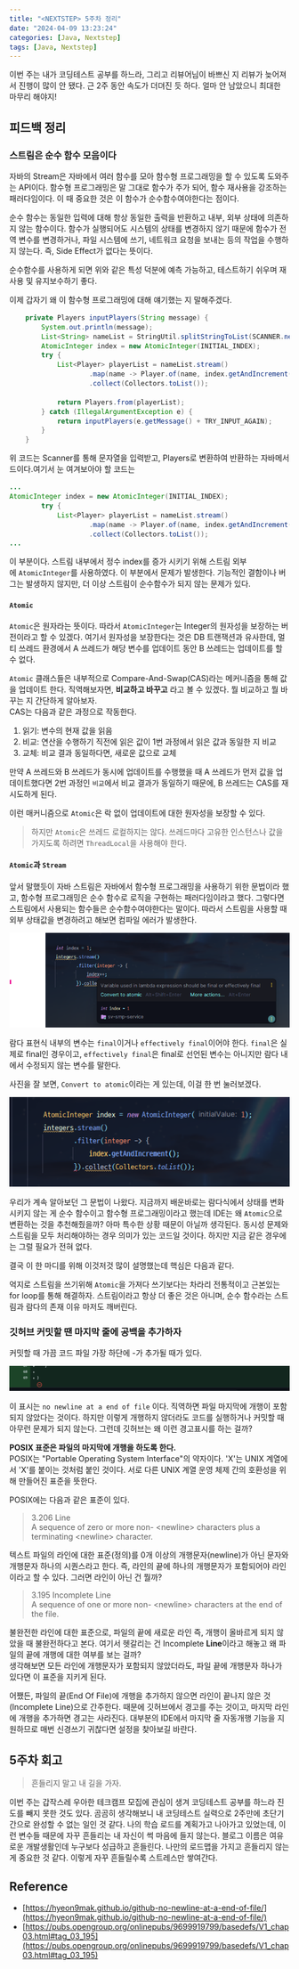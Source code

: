```yaml
---
title: "<NEXTSTEP> 5주차 정리"
date: "2024-04-09 13:23:24"
categories: [Java, Nextstep]
tags: [Java, Nextstep]
---
```


이번 주는 내가 코딩테스트 공부를 하느라, 그리고 리뷰어님이 바쁘신 지 리뷰가 늦어져서 진행이 많이 안 됐다. 근 2주 동안 속도가 더뎌진 듯 하다. 얼마 안 남았으니 최대한 마무리 해야지!

## 피드백 정리

### 스트림은 순수 함수 모음이다

자바의 Stream은 자바에서 여러 함수를 모아 함수형 프로그래밍을 할 수 있도록 도와주는 API이다. 함수형 프로그래밍은 말 그대로 함수가 주가 되어, 함수 재사용을 강조하는 패러다임이다. 이 때 중요한 것은 이 함수가 순수함수여야한다는 점이다.

순수 함수는 동일한 입력에 대해 항상 동일한 출력을 반환하고 내부, 외부 상태에 의존하지 않는 함수이다. 함수가 실행되어도 시스템의 상태를 변경하지 않기 때문에 함수가 전역 변수를 변경하거나, 파일 시스템에 쓰기, 네트워크 요청을 보내는 등의 작업을 수행하지 않는다. 즉, Side Effect가 없다는 뜻이다.

순수함수를 사용하게 되면 위와 같은 특성 덕분에 예측 가능하고, 테스트하기 쉬우며 재사용 및 유지보수하기 좋다.

이제 갑자기 왜 이 함수형 프로그래밍에 대해 얘기했는 지 말해주겠다.

```java
    private Players inputPlayers(String message) {
        System.out.println(message);
        List<String> nameList = StringUtil.splitStringToList(SCANNER.nextLine(), INPUT_DELIMITER);
        AtomicInteger index = new AtomicInteger(INITIAL_INDEX);
        try {
            List<Player> playerList = nameList.stream()
                    .map(name -> Player.of(name, index.getAndIncrement()))
                    .collect(Collectors.toList());

            return Players.from(playerList);
        } catch (IllegalArgumentException e) {
            return inputPlayers(e.getMessage() + TRY_INPUT_AGAIN);
        }
    }
```

위 코드는 Scanner를 통해 문자열을 입력받고, Players로 변환하여 반환하는 자바메서드이다.여기서 눈 여겨보아야 할 코드는

```java
...
AtomicInteger index = new AtomicInteger(INITIAL_INDEX);
        try {
            List<Player> playerList = nameList.stream()
                    .map(name -> Player.of(name, index.getAndIncrement()))
                    .collect(Collectors.toList());
...
```

이 부분이다. 스트림 내부에서 정수 index를 증가 시키기 위해 스트림 외부에 `AtomicInteger`를 사용하였다. 이 부분에서 문제가 발생한다. 기능적인 결함이나 버그는 발생하지 않지만, 더 이상 스트림이 순수함수가 되지 않는 문제가 있다.

#### `Atomic`

`Atomic`은 원자라는 뜻이다. 따라서 `AtomicInteger`는 Integer의 원자성을 보장하는 버전이라고 할 수 있겠다. 여기서 원자성을 보장한다는 것은 DB 트랜잭션과 유사한데, 멀티 쓰레드 환경에서 A 쓰레드가 해당 변수를 업데이트 동안 B 쓰레드는 업데이트를 할 수 없다.

`Atomic` 클래스들은 내부적으로 Compare-And-Swap(CAS)라는 메커니즘을 통해 값을 업데이트 한다. 직역해보자면, **비교하고 바꾸고** 라고 볼 수 있겠다. 뭘 비교하고 뭘 바꾸는 지 간단하게 알아보자.  
CAS는 다음과 같은 과정으로 작동한다.

1. 읽기: 변수의 현재 값을 읽음
2. 비교: 연산을 수행하기 직전에 읽은 값이 1번 과정에서 읽은 값과 동일한 지 비교
3. 교체: 비교 결과 동일하다면, 새로운 값으로 교체

만약 A 쓰레드와 B 쓰레드가 동시에 업데이트를 수행했을 때 A 쓰레드가 먼저 값을 업데이트했다면 2번 과정인 `비교`에서 비교 결과가 동일하기 때문에, B 쓰레드는 CAS를 재시도하게 된다.

이런 매커니즘으로 `Atomic`은 락 없이 업데이트에 대한 원자성을 보장할 수 있다.

> 하지만 `Atomic`은 쓰레드 로컬하지는 않다. 쓰레드마다 고유한 인스턴스나 값을 가지도록 하려면 `ThreadLocal`을 사용해야 한다.

#### `Atomic`과 `Stream`

앞서 말했듯이 자바 스트림은 자바에서 함수형 프로그래밍을 사용하기 위한 문법이라 했고, 함수형 프로그래밍은 순수 함수로 로직을 구현하는 패러다임이라고 했다. 그렇다면 스트림에서 사용되는 함수들은 순수함수여야한다는 말이다. 따라서 스트림을 사용할 때 외부 상태값을 변경하려고 해보면 컴파일 에러가 발생한다.

![image](/assets/img/2024-11-14-NEXTSTEP-5주차-정리/Pasted-image-20241114232254.png)

람다 표현식 내부의 변수는 `final`이거나 `effectively final`이어야 한다. `final`은 실제로 final인 경우이고, `effectively final`은 final로 선언된 변수는 아니지만 람다 내에서 수정되지 않는 변수를 말한다.

사진을 잘 보면, `Convert to atomic`이라는 게 있는데, 이걸 한 번 눌러보겠다.

![image](/assets/img/2024-11-14-NEXTSTEP-5주차-정리/Pasted-image-20241114232301.png)

우리가 계속 알아보던 그 문법이 나왔다. 지금까지 배운바로는 람다식에서 상태를 변화시키지 않는 게 순수 함수이고 함수형 프로그래밍이라고 했는데 IDE는 왜 `Atomic`으로 변환하는 것을 추천해줬을까? 아마 특수한 상황 때문이 아닐까 생각된다. 동시성 문제와 스트림을 모두 처리해야하는 경우 의미가 있는 코드일 것이다. 하지만 지금 같은 경우에는 그럴 필요가 전혀 없다.

결국 이 한 마디를 위해 이것저것 많이 설명했는데 핵심은 다음과 같다.

억지로 스트림을 쓰기위해 `Atomic`을 가져다 쓰기보다는 차라리 전통적이고 근본있는 for loop를 통해 해결하자. 스트림이라고 항상 더 좋은 것은 아니며, 순수 함수라는 스트림과 람다의 존재 이유 마저도 깨버린다.

### 깃허브 커밋할 땐 마지막 줄에 공백을 추가하자

커밋할 때 가끔 코드 파일 가장 하단에 -가 추가될 때가 있다.

![image](/assets/img/2024-11-14-NEXTSTEP-5주차-정리/Pasted-image-20241114232310.png)

이 표시는 `no newline at a end of file` 이다. 직역하면 파일 마지막에 개행이 포함되지 않았다는 것이다. 하지만 이렇게 개행하지 않더라도 코드를 실행하거나 커밋할 때 아무런 문제가 되지 않는다. 그런데 깃허브는 왜 이런 경고표시를 하는 걸까?

**POSIX 표준은 파일의 마지막에 개행을 하도록 한다.**  
POSIX는 "Portable Operating System Interface"의 약자이다. 'X'는 UNIX 계열에서 'X'를 붙이는 것처럼 붙인 것이다. 서로 다른 UNIX 계열 운영 체제 간의 호환성을 위해 만들어진 표준을 뜻한다.

POSIX에는 다음과 같은 표준이 있다.

> 3.206 Line  
> A sequence of zero or more non- \<newline> characters plus a terminating  \<newline> character.  

텍스트 파일의 라인에 대한 표준(정의)를 0개 이상의 개행문자(newline)가 아닌 문자와 개행문자 하나의 시퀀스라고 한다. 즉, 라인의 끝에 하나의 개행문자가 포함되어야 라인이라고 할 수 있다. 그러면 라인이 아닌 건 뭘까?

> 3.195 Incomplete Line  
> A sequence of one or more non- \<newline> characters at the end of the file.  
>   

불완전한 라인에 대한 표준으로, 파일의 끝에 새로운 라인 즉, 개행이 올바르게 되지 않았을 때 불완전하다고 본다. 여기서 헷갈리는 건 Incomplete **Line**이라고 해놓고 왜 파일의 끝에 개행에 대한 여부를 보는 걸까?  
생각해보면 모든 라인에 개행문자가 포함되지 않았더라도, 파일 끝에 개행문자 하나가 있다면 이 표준을 지키게 된다.

어쨌든, 파일의 끝(End Of File)에 개행을 추가하지 않으면 라인이 끝나지 않은 것(Incomplete Line)으로 간주한다. 때문에 깃허브에서 경고를 주는 것이고, 마지막 라인에 개행을 추가하면 경고는 사라진다. 대부분의 IDE에서 마지막 줄 자동개행 기능을 지원하므로 매번 신경쓰기 귀찮다면 설정을 찾아보길 바란다.

## 5주차 회고

> 흔들리지 말고 내 길을 가자.

이번 주는 갑작스레 우아한 테크캠프 모집에 관심이 생겨 코딩테스트 공부를 하느라 진도를 빼지 못한 것도 있다. 곰곰히 생각해보니 내 코딩테스트 실력으로 2주만에 초단기간으로 완성할 수 없는 일인 것 같다. 나의 학습 로드를 계획가고 나아가고 있었는데, 이런 변수들 때문에 자꾸 흔들리는 내 자신이 썩 마음에 들지 않는다. 블로그 이름은 여유로운 개발생활인데 누구보다 성급하고 흔들린다. 나만의 로드맵을 가지고 흔들리지 않는 게 중요한 것 같다. 이렇게 자꾸 흔들릴수록 스트레스만 쌓여간다.

## Reference

- [https://hyeon9mak.github.io/github-no-newline-at-a-end-of-file/](https://hyeon9mak.github.io/github-no-newline-at-a-end-of-file/)
- [https://pubs.opengroup.org/onlinepubs/9699919799/basedefs/V1_chap03.html#tag_03_195](https://pubs.opengroup.org/onlinepubs/9699919799/basedefs/V1_chap03.html#tag_03_195)
